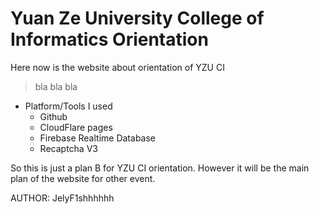 # Yuan Ze University College of Informatics Orientation

Here now is the website about orientation of YZU CI

> bla bla bla

- Platform/Tools I used
  - Github
  - CloudFlare pages
  - Firebase Realtime Database
  - Recaptcha V3

So this is just a plan B for YZU CI orientation. However it will be the main plan of the website for other event.


AUTHOR: JelyF1shhhhhh
